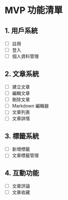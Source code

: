 # MVP 功能清單

## 1. 用戶系統
- [ ] 註冊
- [ ] 登入
- [ ] 個人資料管理

## 2. 文章系統
- [ ] 建立文章
- [ ] 編輯文章
- [ ] 刪除文章
- [ ] Markdown 編輯器
- [ ] 文章列表
- [ ] 文章詳情

## 3. 標籤系統
- [ ] 新增標籤
- [ ] 文章標籤管理

## 4. 互動功能
- [ ] 文章評論
- [ ] 文章收藏 